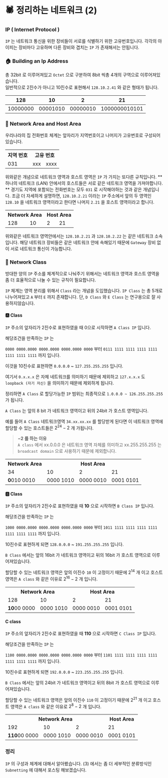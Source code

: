 # :spider: 정리하는 네트워크 (2)

### IP ( Internet Protocol )
`IP` 는 네트워크 통신을 위한 장비들이 서로를 식별하기 위한 고유번호입니다. 각각의 아이피는 장비마다 고유하며 다른 장비와 겹치는 `IP` 가 존재해서는 안됩니다.

### :house: Building an Ip Address
총 32bit 로 이루어져있고 `Octet` 으로 구분하여  8bit 씩총 4개의 구역으로 이루어져있습니다.\
일반적으로 2진수가 아니고 10진수로 표현해서 
`128.10.2.41` 와 같은 형태가 됩니다.

|128| 10 | 2 |21|
|--|--|--|--|
|10000000|00001010|00000010|1000000010101|

### :chicken: Network Area and Host Area
우리나라의 집 전화번호 체계는 앞자리가 지역번호이고 나머지가 고유번호로 구성되어있습니다.

<table>
  <tr>
    <th colspan='1'>지역 번호</th>
    <th colspan='2'>고유 번호</th>
  </tr>
  <tr>
    <td>031</td>
    <td>xxx</td>
    <td>xxxx</td>
  </tr>
</table>

위와같은 개념으로 네트워크 영역과 호스트 영역은 `IP` 가 가지는 또다른 규칙입니다.
**하나의 네트워크 (LAN) 안에서의 호스트들은 서로 같은 네트워크 영역을 가져야합니다. ** 경기도 지역에 포함되는 전화번호는 모두 `031` 로 시작해야하는 것과 같은 개념입니다.  조금 더 자세하게 설명하면, `128.10.2.21` 이라는 `IP` 주소에서
앞의 두 영역인 `128.10` 을 네트워크 영역이라고 한다면
나머지 `2.21` 을 호스트 영역이라고 합니다.
<table>
  <tr>
    <th colspan='2'>Network Area</th>
    <th colspan='2'>Host Area</th>
  </tr>
  <tr>
    <td>128</td>
    <td>10</td>
    <td>2</td>
    <td>21</td>
  </tr>
</table>

위와같은 네트워크 영역안에서는 `128.10.2.21` 과 `128.10.2.22` 는 같은 네트워크 소속입니다. 해당 네트워크 장비들은 같은 네트워크 안에 속해있기 때문에
`Gateway` 장비 없이 서로 네트워크 통신이 가능합니다.

### :door: Network Class
방대한 양의 `IP` 주소를 체계적으로 나눠주기 위해서는 네트워크 영역과 호스트 영역을 좀 더 효율적으로 나눌 수 있는 규칙이 필요합니다.

`IP` 체계는 영역 분리를 위해서 `Class` 라는 개념을 도입했습니다. 
`IP Class` 는 총 5개로 나누어져있고 `A` 부터 `E` 까지 존재합니다.
단, `D Class` 와 `E Class` 는 연구용으로 잘 사용하지않습니다.

#### :a: Class
`IP` 주소의 앞자리가 2진수로 표현하였을 때 0으로 시작하면 `A Class IP` 입니다.

해당조건을 만족하는 `IP` 는 

`0000 0000.0000 0000.0000 0000.0000 0000` 부터
`0111 1111 1111 1111 1111 1111 1111 1111` 까지 입니다.

이것을 10진수로 표현하면
`0.0.0.0` ~ `127.255.255.255` 입니다.

여기서 `0.x.x.x` 은 자체 네트워크를 의미하기 때문에 제외하고 `127.x.x.x` 도
`loopback (자기 자신)` 을 의미하기 때문에 제외하게 됩니다.

정리하면 `A Class` 로 할당가능한 `IP` 범위는 최종적으로
`1.0.0.0 ~ 126.255.255.255` 가 됩니다.

`A Class` 는 앞의 8 bit 가 네트워크 영역이고 뒤의 24bit 가 호스트 영역입니다.

예를 들어 `A Class` 네트워크영역 `34.xx.xx.xx` 를 할당받게 된다면 이 네트워크 영역에 할당할 수 있는 호스트들은 $2^{24} - 2$ 개 가됩니다.
> **$-2$ 를 하는 이유**  
> `A class` 에서 xx.0.0.0 은 네트워크 영역 자체를 의미하고
> xx.255.255.255 는 `broadcast domain` 으로 사용하기 때문에 제외합니다.
<table >
  <tr>
    <th colspan='1'>Network Area</th>
    <th colspan='3'>Host Area</th>
  </tr>
  <tr>
    <td>34</td>
    <td>10</td>
    <td>2</td>
    <td>21</td>
  </tr>
  <tr>
    <td><b>0</b>010 0010</td>
    <td>0000 1010</td>
    <td>0000 0010</td>
    <td>0001 0101</td>
  </tr>
</table>
  
  #### :b: Class

`IP` 주소의 앞자리가 2진수로 표현하였을 때 **10** 으로 시작하면 `B Class IP` 입니다.

해당조건을 만족하는 `IP` 는 

`1000 0000.0000 0000.0000 0000.0000 0000` 부터
`1011 1111 1111 1111 1111 1111 1111 1111` 까지 입니다.

10진수로 표현하게 되면 
`128.0.0.0` ~ `191.255.255.255` 입니다.

`B Class` 에서는 앞의 16bit 가 네트워크 영역이고 뒤의 16bit 가 호스트 영역으로 이루어져있습니다.

할당할 수 있는 네트워크 영역은 앞의 이진수 `10` 이 고정이기 때문에  $2^{14}$ 개 이고 호스트 영역은 `A class` 와 같은 이유로 $2^{16} - 2$ 개 입니다.

<table >
  <tr>
    <th colspan='2'>Network Area</th>
    <th colspan='2'>Host Area</th>
  </tr>
  <tr>
    <td>128</td>
    <td>10</td>
    <td>2</td>
    <td>21</td>
  </tr>
  <tr>
    <td><b>10</b>00 0000</td>
    <td>0000 1010</td>
    <td>0000 0010</td>
    <td>0001 0101</td>
  </tr>
</table>

#### C class 

`IP` 주소의 앞자리가 2진수로 표현하였을 때 **110** 으로 시작하면 `C Class IP` 입니다.

해당조건을 만족하는 `IP` 는 

`1100 0000.0000 0000.0000 0000.0000 0000` 부터
`1101 1111 1111 1111 1111 1111 1111 1111` 까지 입니다.

10진수로 표현하게 되면 
`192.0.0.0` ~ `223.255.255.255` 입니다.

`B Class` 에서는 앞의 24bit 가 네트워크 영역이고 뒤의 8bit 가 호스트 영역으로 이루어져있습니다.

할당할 수 있는 네트워크 영역은 앞의 이진수 `110` 이 고정이기 때문에  $2^{21}$ 개 이고 호스트 영역은 `A class` 와 같은 이유로 $2^{8} - 2$ 개 입니다.

<table >
  <tr>
    <th colspan='3'>Network Area</th>
    <th colspan='1'>Host Area</th>
  </tr>
  <tr>
    <td>192</td>
    <td>10</td>
    <td>2</td>
    <td>21</td>
  </tr>
  <tr>
    <td><b>110</b>00 0000</td>
    <td>0000 1010</td>
    <td>0000 0010</td>
    <td>0001 0101</td>
  </tr>
</table>

### 정리
`IP` 의 구성과 체계에 대해서 알아봤습니다. (3) 에서는 좀 더 세부적인 분류방식인 `Subnetting` 에 대해서 포스팅 해보겠습니다.